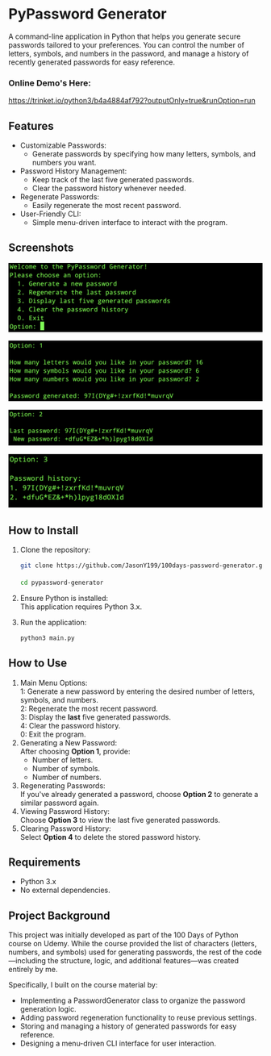 # PyPassword Generator

A command-line application in Python that helps you generate secure passwords tailored to your preferences. You can control the number of letters, symbols, and numbers in the password, and manage a history of recently generated passwords for easy reference.

### Online Demo's Here:
https://trinket.io/python3/b4a4884af792?outputOnly=true&runOption=run

## Features

- Customizable Passwords:
  - Generate passwords by specifying how many letters, symbols, and numbers you want.
- Password History Management:
    - Keep track of the last five generated passwords.
    - Clear the password history whenever needed.
- Regenerate Passwords:
    - Easily regenerate the most recent password.
- User-Friendly CLI:
    - Simple menu-driven interface to interact with the program.

## Screenshots
![main menu](screenshots/main_menu.png)

![new password](screenshots/new_password.png)

![new password](screenshots/regenerate.png)

![new password](screenshots/history.png)



## How to Install
1. Clone the repository:
    ```bash
    git clone https://github.com/JasonY199/100days-password-generator.git

    cd pypassword-generator
    ```

2. Ensure Python is installed:<br>
    This application requires Python 3.x.

3. Run the application:
    ```bash
    python3 main.py
    ```

## How to Use


1. Main Menu Options:<br>
    1: Generate a new password by entering the desired number of letters, symbols, and numbers.<br>
    2: Regenerate the most recent password.<br>
    3: Display the **last** five generated passwords.<br>
    4: Clear the password history.<br>
    0: Exit the program.
2. Generating a New Password:<br>
    After choosing **Option 1**, provide:
   - Number of letters.
   - Number of symbols.
   - Number of numbers.
3. Regenerating Passwords:<br>
    If you've already generated a password, choose **Option 2** to generate a similar password again.
4. Viewing Password History:<br>
    Choose **Option 3** to view the last five generated passwords.
5. Clearing Password History:<br>
    Select **Option 4** to delete the stored password history.

## Requirements

- Python 3.x
- No external dependencies.

## Project Background

This project was initially developed as part of the 100 Days of Python course on Udemy. While the course provided the list of characters (letters, numbers, and symbols) used for generating passwords, the rest of the code—including the structure, logic, and additional features—was created entirely by me.

Specifically, I built on the course material by:

- Implementing a PasswordGenerator class to organize the password generation logic.
- Adding password regeneration functionality to reuse previous settings.
- Storing and managing a history of generated passwords for easy reference.
- Designing a menu-driven CLI interface for user interaction.
